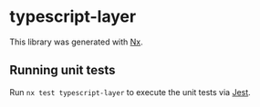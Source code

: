 # typescript-layer

This library was generated with [Nx](https://nx.dev).

## Running unit tests

Run `nx test typescript-layer` to execute the unit tests via [Jest](https://jestjs.io).
